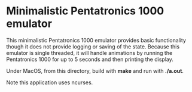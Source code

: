 # Minimalistic Pentatronics 1000 emulator

This minimalistic Pentatronics 1000 emulator provides basic functionality though it does not provide logging or saving of the state. Because this emulator is single threaded, it will handle animations by running the Pentatronics 1000 for up to 5 seconds and then printing the display.

Under MacOS, from this directory, build with **make** and run with **./a.out**.

Note this application uses ncurses.
